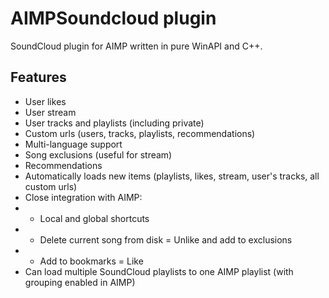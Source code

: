 # AIMPSoundcloud plugin

SoundCloud plugin for AIMP written in pure WinAPI and C++.

Features
---
- User likes
- User stream
- User tracks and playlists (including private)
- Custom urls (users, tracks, playlists, recommendations)
- Multi-language support
- Song exclusions (useful for stream)
- Recommendations
- Automatically loads new items (playlists, likes, stream, user's tracks, all custom urls)
- Close integration with AIMP:
- - Local and global shortcuts
- - Delete current song from disk = Unlike and add to exclusions
- -  Add to bookmarks = Like
- Can load multiple SoundCloud playlists to one AIMP playlist (with grouping enabled in AIMP)
